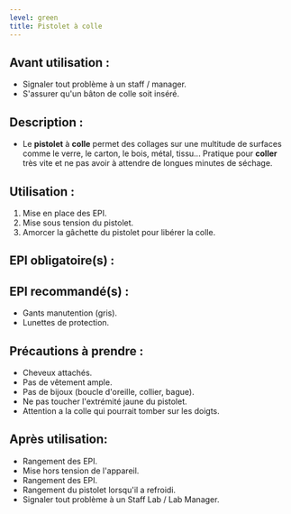 ```yaml
---
level: green
title: Pistolet à colle
---
```


## Avant utilisation : 

- Signaler tout problème à un staff / manager.
- S'assurer qu'un bâton de colle soit inséré.

## Description : 

- Le **pistolet** à **colle** permet des collages sur une multitude de surfaces comme le verre, le carton, le bois, métal, tissu... Pratique pour **coller** très vite et ne pas avoir à attendre de longues minutes de séchage.

## Utilisation : 

1. Mise en place des EPI.
2. Mise sous tension du pistolet. 
3. Amorcer la gâchette du pistolet pour libérer la colle.

## EPI obligatoire(s) : 


## EPI recommandé(s) :

- Gants manutention (gris).
- Lunettes de protection.

## Précautions à prendre : 

- Cheveux attachés.
- Pas de vêtement ample.
- Pas de bijoux (boucle d'oreille, collier, bague).
- Ne pas toucher l'extrémité jaune du pistolet.
- Attention a la colle qui pourrait tomber sur les doigts.

## Après utilisation: 

- Rangement des EPI.
- Mise hors tension de l'appareil.
- Rangement des EPI.
- Rangement du pistolet lorsqu'il a refroidi.
- Signaler tout problème à un Staff Lab / Lab Manager.
